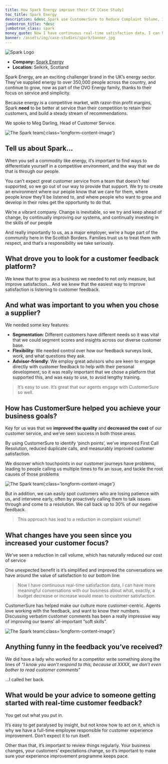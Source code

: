 ```yaml
---
title: How Spark Energy improve their CX [Case Study]
toc_title: Spark Energy
description: &desc Spark use CustomerSure to Reduce Complaint Volume, Improve First Contact Resolution, and Measurably Improve Satisfaction
jumbotron_title: *desc
jumbotron_class: spark
money_quote: Now I have continuous real-time satisfaction data, I can have more meaningful conversations with our business
banner: /assets/img/case-studies/spark/banner.jpg
---
```


![Spark Logo](/assets/img/case-studies/spark/logo.png)

* __Company:__ [Spark Energy](https://sparkenergy.co.uk/)
* __Location:__  Selkirk, Scotland

Spark Energy, are an exciting challenger brand in the UK’s energy sector.
They’ve supplied energy to over 350,000 people across the country, and continue
to grow, now as part of the OVO Energy family, thanks to their focus on service
and simplicity.

Because energy is a competitive market, with razor-thin profit margins, Spark
__need__ to be better at service than their competition to retain their
customers, and build a steady stream of recommendations.

We spoke to Meg Darling, Head of Customer Service.

![The Spark team](/assets/img/case-studies/spark/spark1.jpg){:class='longform-content-image'}

## Tell us about Spark…
When you sell a commodity like energy, it’s important to find ways to
differentiate yourself in a competitive environment, and the way that we do
that is through our people.

You can’t expect great customer service from a team that doesn’t feel
supported, so we go out of our way to provide that support. We try to create
an environment where our people know that we care for them, where people know
they’ll be listened to, and where people who want to grow and develop in their
roles get the opportunity to do that.

We’re a vibrant company. Change is inevitable, so we try and keep ahead of
change, by continually improving our systems, and continually investing in the
skills of our people

And really importantly to us, as a major employer, we’re a huge part of the
community here in the Scottish Borders. Families trust us to treat them with
respect, and that’s a responsibility we take seriously.

## What drove you to look for a customer feedback platform?
We knew that to grow as a business we needed to not only measure, but improve
satisfaction… And we knew that
the easiest way to improve satisfaction is listening to customer feedback.

## And what was important to you when you chose a supplier?
We needed some key features:

* __Segmentation__: Different customers have different needs so it was vital
that we could segment scores and insights across our diverse customer base.
* __Flexibility__: We needed control over how our feedback surveys look, work,
and what questions they ask.
* __Advisor-friendly__: We employ great advisors who are keen to engage directly
with customer feedback to help with their personal development, so it was really
important that we chose a platform that supported this, and was easy to use,
to avoid lengthy training.

> It’s easy to use. It’s great that our agents engage with CustomerSure so well.

## How has CustomerSure helped you achieve your business goals?
Key for us was that we __improved the quality__ and __decreased the cost__ of our
customer service, and we’ve seen success in both those areas.

By using CustomerSure to identify ‘pinch points’, we’ve improved First Call
Resolution, reduced duplicate calls, and measurably improved customer
satisfaction.

We discover which touchpoints in our customer journeys have problems, leading to
people calling us multiple times to fix an issue, and tackle the root causes of
those problems

![The Spark team](/assets/img/case-studies/spark/spark2.jpg){:class='longform-content-image'}


But in addition, we can easily spot customers who are losing patience with us,
and intervene early, often by proactively calling them to talk issues through
and come to a resolution. We call back up to 30% of our negative feedback.

> This approach has lead to a reduction in complaint volume!!

## What changes have you seen since you increased your customer focus?
We’ve seen a reduction in call volume, which has naturally reduced our cost of
service

One unexpected benefit is it’s simplified and improved the conversations we have
around the value of satisfaction to our bottom line:

> Now I have continuous real-time satisfaction data, I can have more meaningful
> conversations with our business about what, exactly, a budget decrease or
> increase would mean to customer satisfaction.

CustomerSure has helped make our culture more customer-centric. Agents love
working with the feedback, and want to know their numbers. Discussing verbatim
customer comments has been a really impressive way of improving our teams’
all-important “soft skills”.

![The Spark team](/assets/img/case-studies/spark/spark3.jpg){:class='longform-content-image'}

## Anything funny in the feedback you’ve received?
We did have a lady who worked for a competitor write something along the lines of
_“I know you won’t respond to this, because at XXXX, we don’t even bother to
read customer comments”_

…I called her back.

## What would be your advice to someone getting started with real-time customer feedback?
You get out what you put in.

It’s easy to get paralysed by insight, but not know how to act on it, which is
why we have a full-time employee responsible for customer experience improvement.
Don’t expect it to run itself.

Other than that, it’s important to review things regularly. Your business
changes, your customers’ expectations change, so it’s important to make sure
your experience improvement programme keeps pace.
